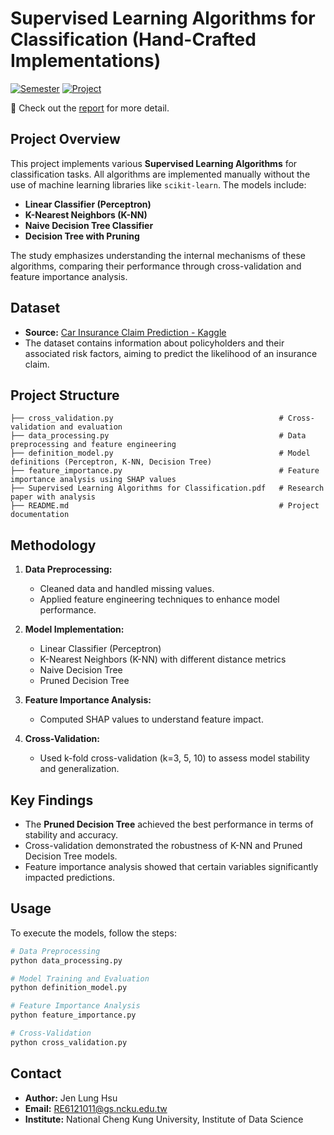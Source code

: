# Supervised Learning Algorithms for Classification (Hand-Crafted Implementations)

[![Semester](https://img.shields.io/badge/Semester-Fall%202023-blue)]() [![Project](https://img.shields.io/badge/Project-Machine%20Learning%20Project%201-orange)]()

🚀 Check out the [report](https://github.com/JenLungHsu/Supervised-Learning-Algorithms-for-Classification/blob/main/Supervised%20Learning%20Algorithms%20for%20Classification.pdf) for more detail.

## Project Overview
This project implements various **Supervised Learning Algorithms** for classification tasks. All algorithms are implemented manually without the use of machine learning libraries like `scikit-learn`. The models include:

- **Linear Classifier (Perceptron)**
- **K-Nearest Neighbors (K-NN)**
- **Naive Decision Tree Classifier**
- **Decision Tree with Pruning**

The study emphasizes understanding the internal mechanisms of these algorithms, comparing their performance through cross-validation and feature importance analysis.

## Dataset
- **Source:** [Car Insurance Claim Prediction - Kaggle](https://www.kaggle.com/datasets/ifteshanajnin/carinsuranceclaimprediction-classification/data)
- The dataset contains information about policyholders and their associated risk factors, aiming to predict the likelihood of an insurance claim.

## Project Structure
```
├── cross_validation.py                                     # Cross-validation and evaluation
├── data_processing.py                                      # Data preprocessing and feature engineering
├── definition_model.py                                     # Model definitions (Perceptron, K-NN, Decision Tree)
├── feature_importance.py                                   # Feature importance analysis using SHAP values
├── Supervised Learning Algorithms for Classification.pdf   # Research paper with analysis
├── README.md                                               # Project documentation
```

## Methodology
1. **Data Preprocessing:**
   - Cleaned data and handled missing values.
   - Applied feature engineering techniques to enhance model performance.

2. **Model Implementation:**
   - Linear Classifier (Perceptron)
   - K-Nearest Neighbors (K-NN) with different distance metrics
   - Naive Decision Tree
   - Pruned Decision Tree

3. **Feature Importance Analysis:**
   - Computed SHAP values to understand feature impact.

4. **Cross-Validation:**
   - Used k-fold cross-validation (k=3, 5, 10) to assess model stability and generalization.

## Key Findings
- The **Pruned Decision Tree** achieved the best performance in terms of stability and accuracy.
- Cross-validation demonstrated the robustness of K-NN and Pruned Decision Tree models.
- Feature importance analysis showed that certain variables significantly impacted predictions.

## Usage
To execute the models, follow the steps:

```bash
# Data Preprocessing
python data_processing.py

# Model Training and Evaluation
python definition_model.py

# Feature Importance Analysis
python feature_importance.py

# Cross-Validation
python cross_validation.py
```

## Contact
- **Author:** Jen Lung Hsu
- **Email:** RE6121011@gs.ncku.edu.tw
- **Institute:** National Cheng Kung University, Institute of Data Science
